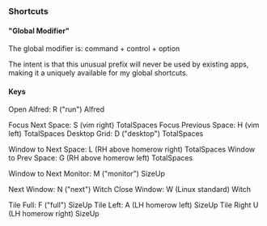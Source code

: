 ### Shortcuts ###

#### "Global Modifier" ####

The global modifier is: command + control + option

The intent is that this unusual prefix will never be used by existing apps, making it a uniquely available for my global shortcuts.

#### Keys ####

Open Alfred:            R ("run")                   Alfred

Focus Next Space:       S (vim right)               TotalSpaces
Focus Previous Space:   H (vim left)                TotalSpaces
Desktop Grid:           D ("desktop")               TotalSpaces

Window to Next Space:   L (RH above homerow right)  TotalSpaces
Window to Prev Space:   G (RH above homerow left)   TotalSpaces

Window to Next Monitor: M ("monitor")               SizeUp

Next Window:            N ("next")                  Witch
Close Window:           W (Linux standard)          Witch

Tile Full:              F ("full")                  SizeUp
Tile Left:              A (LH homerow left)         SizeUp
Tile Right              U (LH homerow right)        SizeUp
